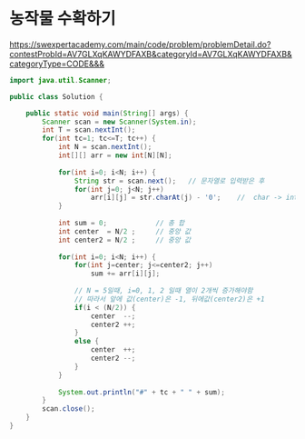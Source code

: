 # 농작물 수확하기
https://swexpertacademy.com/main/code/problem/problemDetail.do?contestProbId=AV7GLXqKAWYDFAXB&categoryId=AV7GLXqKAWYDFAXB&categoryType=CODE&&&

```java
import java.util.Scanner;

public class Solution {

	public static void main(String[] args) {
		Scanner scan = new Scanner(System.in);
		int T = scan.nextInt();
		for(int tc=1; tc<=T; tc++) {
			int N = scan.nextInt();
			int[][] arr = new int[N][N];
			
			for(int i=0; i<N; i++) {
				String str = scan.next();	// 문자열로 입력받은 후
				for(int j=0; j<N; j++) 
					arr[i][j] = str.charAt(j) - '0';	//  char -> int 형변환
			}
			
			int sum = 0;			// 총 합
			int center  = N/2 ;		// 중앙 값
			int center2 = N/2 ;		// 중앙 값
			
			for(int i=0; i<N; i++) {
				for(int j=center; j<=center2; j++) 
					sum += arr[i][j];
				
				// N = 5일때, i=0, 1, 2 일때 열이 2개씩 증가해야함
				// 따라서 앞에 값(center)은 -1, 뒤에값(center2)은 +1
				if(i < (N/2)) {
					center  --;
					center2 ++;
				}
				else {
					center  ++;
					center2 --;
				}
			}
			
			System.out.println("#" + tc + " " + sum);
		}			
		scan.close();
	}
}
```
